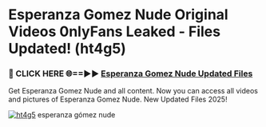 # Esperanza Gomez Nude Original Videos 0nlyFans Leaked - Files Updated! (ht4g5)

<h3>🔴 CLICK HERE 🌐==►► <a href="https://tinyurl.com/yrmya6cz" rel="nofollow">Esperanza Gomez Nude Updated Files</a></h3>

Get Esperanza Gomez Nude and all content. Now you can access all videos and pictures of Esperanza Gomez Nude. New Updated Files 2025!

[![ht4g5](https://i.imgur.com/FMdXYCs.gif)](https://tinyurl.com/yrmya6cz)
esperanza gómez nude